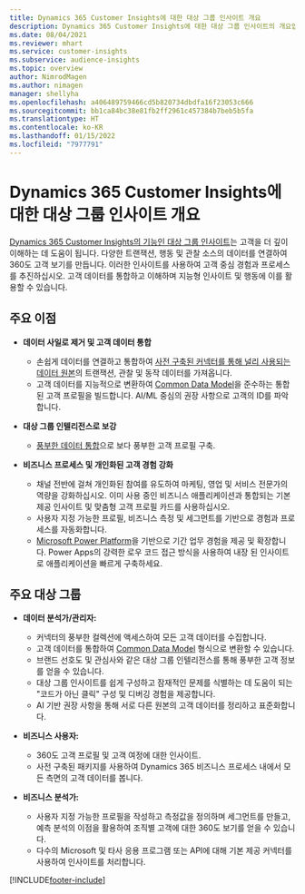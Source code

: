 ```yaml
---
title: Dynamics 365 Customer Insights에 대한 대상 그룹 인사이트 개요
description: Dynamics 365 Customer Insights에 대한 대상 그룹 인사이트의 개요입니다.
ms.date: 08/04/2021
ms.reviewer: mhart
ms.service: customer-insights
ms.subservice: audience-insights
ms.topic: overview
author: NimrodMagen
ms.author: nimagen
manager: shellyha
ms.openlocfilehash: a406489759466cd5b820734dbdfa16f23053c666
ms.sourcegitcommit: bb1ca84bc38e81fb2ff2961c457384b7beb5b5fa
ms.translationtype: HT
ms.contentlocale: ko-KR
ms.lasthandoff: 01/15/2022
ms.locfileid: "7977791"
---
```

# <a name="audience-insights-for-dynamics-365-customer-insights-overview"></a>Dynamics 365 Customer Insights에 대한 대상 그룹 인사이트 개요

[Dynamics 365 Customer Insights의 기능인 대상 그룹 인사이트](https://dynamics.microsoft.com/ai/customer-insights/audience-insights-capability/)는 고객을 더 깊이 이해하는 데 도움이 됩니다. 다양한 트랜잭션, 행동 및 관찰 소스의 데이터를 연결하여 360도 고객 보기를 만듭니다. 이러한 인사이트를 사용하여 고객 중심 경험과 프로세스를 추진하십시오. 고객 데이터를 통합하고 이해하며 지능형 인사이트 및 행동에 이를 활용할 수 있습니다.

## <a name="main-benefits"></a>주요 이점 

- **데이터 사일로 제거 및 고객 데이터 통합**

  - 손쉽게 데이터를 연결하고 통합하여 [사전 구축된 커넥터를 통해 널리 사용되는 데이터 원본](data-sources.md)의 트랜잭션, 관찰 및 동작 데이터를 가져옵니다.
  - 고객 데이터를 지능적으로 변환하여 [Common Data Model](/common-data-model/)을 준수하는 통합된 고객 프로필을 빌드합니다. AI/ML 중심의 권장 사항으로 고객의 ID를 파악합니다.

- **대상 그룹 인텔리전스로 보강**

  - [풍부한 데이터 통합](enrichment-hub.md)으로 보다 풍부한 고객 프로필 구축.  

- **비즈니스 프로세스 및 개인화된 고객 경험 강화**

  - 채널 전반에 걸쳐 개인화된 참여를 유도하여 마케팅, 영업 및 서비스 전문가의 역량을 강화하십시오. 이미 사용 중인 비즈니스 애플리케이션과 통합되는 기본 제공 인사이트 및 맞춤형 고객 프로필 카드를 사용하십시오.
  - 사용자 지정 가능한 프로필, 비즈니스 측정 및 세그먼트를 기반으로 경험과 프로세스를 자동화합니다.
  - [Microsoft Power Platform](https://powerplatform.microsoft.com/)을 기반으로 기간 업무 경험을 제공 및 확장합니다. Power Apps의 강력한 로우 코드 접근 방식을 사용하여 내장 된 인사이트로 애플리케이션을 빠르게 구축하세요.  

## <a name="key-audiences"></a>주요 대상 그룹

- **데이터 분석가/관리자:**

  - 커넥터의 풍부한 컬렉션에 액세스하여 모든 고객 데이터를 수집합니다.
  - 고객 데이터를 통합하여 [Common Data Model](/common-data-model/) 형식으로 변환할 수 있습니다.
  - 브랜드 선호도 및 관심사와 같은 대상 그룹 인텔리전스를 통해 풍부한 고객 정보를 얻을 수 있습니다.
  - 대상 그룹 인사이트를 쉽게 구성하고 잠재적인 문제를 식별하는 데 도움이 되는 "코드가 아닌 클릭" 구성 및 디버깅 경험을 제공합니다.
  - AI 기반 권장 사항을 통해 서로 다른 원본의 고객 데이터를 정리하고 표준화합니다.  

- **비즈니스 사용자:**

  - 360도 고객 프로필 및 고객 여정에 대한 인사이트.
  - 사전 구축된 패키지를 사용하여 Dynamics 365 비즈니스 프로세스 내에서 모든 측면의 고객 데이터를 봅니다.

- **비즈니스 분석가:**

  - 사용자 지정 가능한 프로필을 작성하고 측정값을 정의하며 세그먼트를 만들고, 예측 분석의 이점을 활용하여 조직별 고객에 대한 360도 보기를 얻을 수 있습니다.  
  - 다수의 Microsoft 및 타사 응용 프로그램 또는 API에 대해 기본 제공 커넥터를 사용하여 인사이트를 처리합니다.

[!INCLUDE[footer-include](../includes/footer-banner.md)]